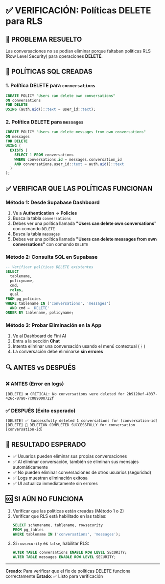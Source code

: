 # ✅ VERIFICACIÓN: Políticas DELETE para RLS

## 🎯 **PROBLEMA RESUELTO**
Las conversaciones no se podían eliminar porque faltaban políticas RLS (Row Level Security) para operaciones **DELETE**.

## 🔧 **POLÍTICAS SQL CREADAS**

### 1. Política DELETE para `conversations`
```sql
CREATE POLICY "Users can delete own conversations" 
ON conversations 
FOR DELETE 
USING (auth.uid()::text = user_id::text);
```

### 2. Política DELETE para `messages`
```sql
CREATE POLICY "Users can delete messages from own conversations" 
ON messages 
FOR DELETE 
USING (
  EXISTS (
    SELECT 1 FROM conversations 
    WHERE conversations.id = messages.conversation_id 
    AND conversations.user_id::text = auth.uid()::text
  )
);
```

## ✅ **VERIFICAR QUE LAS POLÍTICAS FUNCIONAN**

### Método 1: Desde Supabase Dashboard
1. Ve a **Authentication** → **Policies**
2. Busca la tabla `conversations`
3. Debes ver una política llamada **"Users can delete own conversations"** con comando `DELETE`
4. Busca la tabla `messages`  
5. Debes ver una política llamada **"Users can delete messages from own conversations"** con comando `DELETE`

### Método 2: Consulta SQL en Supabase
```sql
-- Verificar políticas DELETE existentes
SELECT 
  tablename,
  policyname,
  cmd,
  roles,
  qual
FROM pg_policies 
WHERE tablename IN ('conversations', 'messages')
  AND cmd = 'DELETE'
ORDER BY tablename, policyname;
```

### Método 3: Probar Eliminación en la App
1. Ve al Dashboard de Fini AI
2. Entra a la sección **Chat**
3. Intenta eliminar una conversación usando el menú contextual (⋮)
4. La conversación debe eliminarse **sin errores**

## 🔍 **ANTES vs DESPUÉS**

### ❌ ANTES (Error en logs)
```
[DELETE] ❌ CRITICAL: No conversations were deleted for 2b9120ef-4037-426c-87a0-7c089000722f
```

### ✅ DESPUÉS (Éxito esperado)
```
[DELETE] ✅ Successfully deleted 1 conversations for [conversation-id]
[DELETE] 🎉 DELETION COMPLETED SUCCESSFULLY for conversation [conversation-id]
```

## 🚀 **RESULTADO ESPERADO**
- ✅ Usuarios pueden eliminar sus propias conversaciones
- ✅ Al eliminar conversación, también se eliminan sus mensajes automáticamente
- ✅ No pueden eliminar conversaciones de otros usuarios (seguridad)
- ✅ Logs muestran eliminación exitosa
- ✅ UI actualiza inmediatamente sin errores

## 🆘 **SI AÚN NO FUNCIONA**
1. Verificar que las políticas están creadas (Método 1 o 2)
2. Verificar que RLS está habilitado en las tablas:
   ```sql
   SELECT schemaname, tablename, rowsecurity 
   FROM pg_tables 
   WHERE tablename IN ('conversations', 'messages');
   ```
3. Si `rowsecurity` es `false`, habilitar RLS:
   ```sql
   ALTER TABLE conversations ENABLE ROW LEVEL SECURITY;
   ALTER TABLE messages ENABLE ROW LEVEL SECURITY;
   ```

---
**Creado**: Para verificar que el fix de políticas DELETE funciona correctamente
**Estado**: ✅ Listo para verificación 